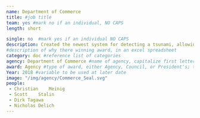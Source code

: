 ```yaml
---
name: Department of Commerce
title: #job title
team: yes #mark no if an individual, NO CAPS
length: short

single: no  #mark yes if an individual NO CAPS
description: Created the newest system for detecting a tsunami, allowing more time to alert potentially impacting citizens.
#description of why there winning award, in an excel spreadsheet
category: doc #reference list of categories
agency: Department of Commerce #name of agency, capitalize first letter of each name
award: Agency #type of award, either Agency, Council, or President's; this is case sensitive so make sure to match the options listed exactly. This section generates the format of the card
Year: 2018 #variable to be used at later date
image: "/img/agency/Commerce_Seal.svg"
people:
 - Christian	Meinig
 - Scott	Stalin
 - Dirk	Tagawa
 - Nicholas	Delich
---
```

